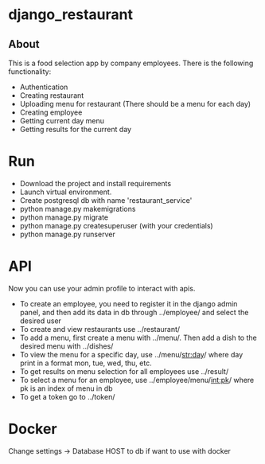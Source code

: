 # django_restaurant
## About
This is a food selection app by company employees. There is the following functionality:
- Authentication
- Creating restaurant
- Uploading menu for restaurant (There should be a menu for each day)
- Creating employee
- Getting current day menu
- Getting results for the current day
# Run
- Download the project and install requirements 
- Launch virtual environment. 
- Create postgresql db with name 'restaurant_service' 
- python manage.py makemigrations
- python manage.py migrate
- python manage.py createsuperuser (with your credentials)
- python manage.py runserver 
# API
Now you can use your admin profile to interact with apis.  
- To create an employee, you need to register it in the django admin panel, and then add its data in db through ../employee/ and select the desired user
- To create and view restaurants use ../restaurant/
- To add a menu, first create a menu with ../menu/. Then add a dish to the desired menu with ../dishes/
- To view the menu for a specific day, use ../menu/<str:day>/ where day print in a format mon, tue, wed, thu, etc.
- To get results on menu selection for all employees use ../result/
- To select a menu for an employee, use ../employee/menu/<int:pk>/ where pk is an index of menu in db
- To get a token go to ../token/
# Docker
 Change settings -> Database HOST to db if want to use with docker
